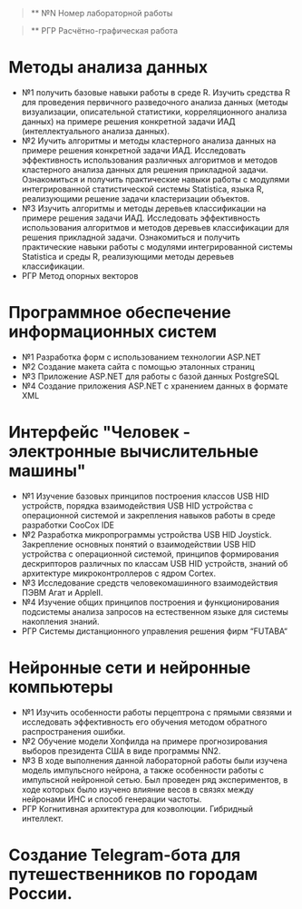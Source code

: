> ** №N Номер лабораторной работы

> ** РГР Расчётно-графическая работа

# Методы анализа данных
- №1 получить базовые навыки работы в среде R. Изучить средства R для проведения первичного разведочного анализа данных (методы визуализации, описательной статистики, корреляционного анализа данных) на примере решения конкретной задачи ИАД (интеллектуального анализа данных). 
- №2 Иучить алгоритмы и методы кластерного анализа данных на примере решения конкретной задачи ИАД. Исследовать эффективность использования различных алгоритмов и методов кластерного анализа данных для решения прикладной задачи. Ознакомиться и получить практические навыки работы с модулями интегрированной статистической системы Statistica, языка R, реализующими решение задачи кластеризации объектов. 
- №3 Изучить алгоритмы и методы деревьев классификации на примере решения задачи ИАД. Исследовать эффективность использования алгоритмов и методов деревьев классификации для решения прикладной задачи. Ознакомиться и получить практические навыки работы с модулями интегрированной системы Statistica и среды R, реализующими методы деревьев классификации.
- РГР Метод опорных векторов
# Программное обеспечение информационных систем
-  №1 Разработка форм с использованием технологии ASP.NET
-  №2 Создание макета сайта с помощью эталонных страниц
-  №3 Приложение ASP.NET для работы с базой данных PostgreSQL
-  №4 Создание приложения ASP.NET с хранением данных в формате XML
# Интерфейс "Человек - электронные вычислительные машины"

-  №1 Изучение базовых принципов построения классов USB HID устройств, порядка взаимодействия USB HID устройства с операционной системой и закрепления навыков работы в среде разработки CooCox IDE
-  №2 Разработка микропрограммы устройства USB HID Joystick. Закрепление основных понятий о взаимодействии USB HID устройства с операционной системой, принципов формирования дескрипторов различных по классам USB HID устройств, знаний об архитектуре микроконтроллеров с ядром Cortex.
-  №3 Исследование средств человекомашинного взаимодействия ПЭВМ Агат и AppleII.
-  №4 Изучение общих принципов построения и функционирования подсистемы анализа запросов на естественном языке для системы накопления знаний.
-  РГР Cистемы дистанционного управления решения фирм “FUTABA“
# Нейронные сети и нейронные компьютеры
-  №1 Изучить особенности работы перцептрона с прямыми связями и исследовать эффективность его обучения методом обратного распространения ошибки.
-  №2 Обучение модели Хопфилда на примере прогнозирования выборов президента США в виде программы NN2.
-  №3 В ходе выполнения данной лабораторной работы были изучена модель импульсного нейрона, а также особенности работы с импульсной нейронной сетью. Был проведен ряд экспериментов, в ходе которых было изучено влияние весов в связях между нейронами ИНС и способ генерации частоты.
- РГР Когнитивная архитектура для коэволюции. Гибридный интеллект.
# Создание Telegram-бота для путешественников по городам России.
